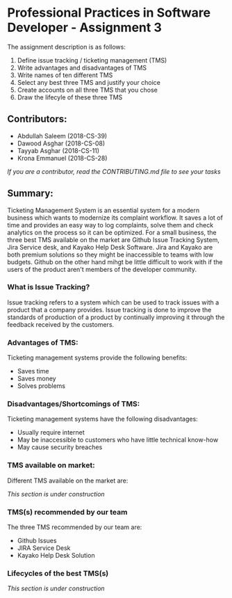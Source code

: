 # Professional Practices in Software Developer - Assignment 3

The assignment description is as follows:

1. Define issue tracking / ticketing management (TMS)
2. Write advantages and disadvantages of TMS
3. Write names of ten different TMS
4. Select any best three TMS and justify your choice
5. Create accounts on all three TMS that you chose
6. Draw the lifecyle of these three TMS

## Contributors:

- Abdullah Saleem (2018-CS-39)
- Dawood Asghar (2018-CS-08)
- Tayyab Asghar (2018-CS-11)
- Krona Emmanuel (2018-CS-28)

_If you are a contributor, read the CONTRIBUTING.md file to see your tasks_

## Summary:

Ticketing Management System is an essential system for a modern business which wants to modernize its complaint workflow. It saves a lot of time and provides an easy way to log complaints, solve them and check analytics on the process so it can be optimized. For a small business, the three best TMS available on the market are Github Issue Tracking System, Jira Service desk, and Kayako Help Desk Software. Jira and Kayako are both premium solutions so they might be inaccessible to teams with low budgets. Github on the other hand mihgt be little difficult to work with if the users of the product aren't members of the developer community.

### What is Issue Tracking?

Issue tracking refers to a system which can be used to track issues with a product that a company provides. Issue tracking is done to improve the standards of production of a product by continually improving it through the feedback received by the customers.

### Advantages of TMS:

Ticketing management systems provide the following benefits:

- Saves time
- Saves money
- Solves problems

### Disadvantages/Shortcomings of TMS:

Ticketing management systems have the following disadvantages:

- Usually require internet
- May be inaccessible to customers who have little technical know-how
- May cause security breaches

### TMS available on market:

Different TMS available on the market are:

_This section is under construction_

### TMS(s) recommended by our team

The three TMS recommended by our team are:

- Github Issues
- JIRA Service Desk
- Kayako Help Desk Solution

### Lifecycles of the best TMS(s)

_This section is under construction_
